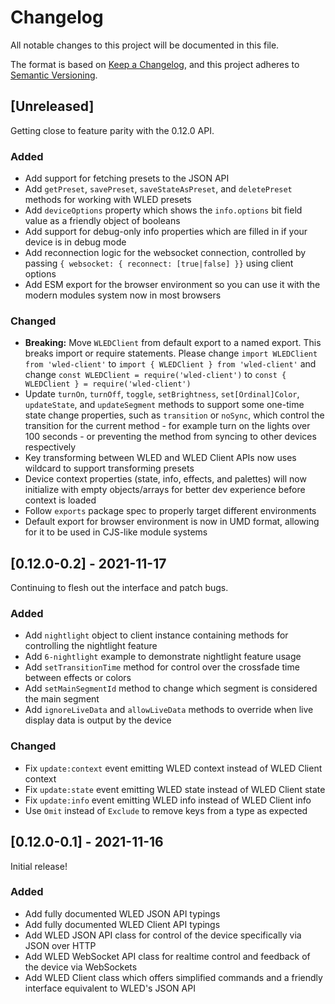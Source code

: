 # Changelog
All notable changes to this project will be documented in this file.

The format is based on [Keep a Changelog](https://keepachangelog.com/en/1.0.0/),
and this project adheres to [Semantic Versioning](https://semver.org/spec/v2.0.0.html).

## [Unreleased]
Getting close to feature parity with the 0.12.0 API.

### Added
- Add support for fetching presets to the JSON API
- Add `getPreset`, `savePreset`, `saveStateAsPreset`, and `deletePreset` methods for working with WLED presets
- Add `deviceOptions` property which shows the `info.options` bit field value as a friendly object of booleans
- Add support for debug-only info properties which are filled in if your device is in debug mode
- Add reconnection logic for the websocket connection, controlled by passing `{ websocket: { reconnect: [true|false] }}` using client options
- Add ESM export for the browser environment so you can use it with the modern modules system now in most browsers

### Changed
- **Breaking:** Move `WLEDClient` from default export to a named export. This breaks import or require statements. Please change `import WLEDClient from 'wled-client'` to `import { WLEDClient } from 'wled-client'` and change `const WLEDClient = require('wled-client')` to `const { WLEDClient } = require('wled-client')`
- Update `turnOn`, `turnOff`, `toggle`, `setBrightness`, `set[Ordinal]Color`, `updateState`, and `updateSegment` methods to support some one-time state change properties, such as `transition` or `noSync`, which control the transition for the current method - for example turn on the lights over 100 seconds - or preventing the method from syncing to other devices respectively
- Key transforming between WLED and WLED Client APIs now uses wildcard to support transforming presets
- Device context properties (state, info, effects, and palettes) will now initialize with empty objects/arrays for better dev experience before context is loaded
- Follow `exports` package spec to properly target different environments
- Default export for browser environment is now in UMD format, allowing for it to be used in CJS-like module systems

## [0.12.0-0.2] - 2021-11-17
Continuing to flesh out the interface and patch bugs.

### Added
- Add `nightlight` object to client instance containing methods for controlling the nightlight feature
- Add `6-nightlight` example to demonstrate nightlight feature usage
- Add `setTransitionTime` method for control over the crossfade time between effects or colors
- Add `setMainSegmentId` method to change which segment is considered the main segment
- Add `ignoreLiveData` and `allowLiveData` methods to override when live display data is output by the device

### Changed
- Fix `update:context` event emitting WLED context instead of WLED Client context
- Fix `update:state` event emitting WLED state instead of WLED Client state
- Fix `update:info` event emitting WLED info instead of WLED Client info
- Use `Omit` instead of `Exclude` to remove keys from a type as expected

## [0.12.0-0.1] - 2021-11-16
Initial release!

### Added
- Add fully documented WLED JSON API typings
- Add fully documented WLED Client API typings
- Add WLED JSON API class for control of the device specifically via JSON over HTTP
- Add WLED WebSocket API class for realtime control and feedback of the device via WebSockets
- Add WLED Client class which offers simplified commands and a friendly interface equivalent to WLED's JSON API